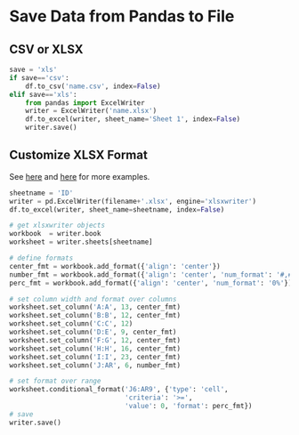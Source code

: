 # Save Data from Pandas to File

## CSV or XLSX
```python
save = 'xls'
if save=='csv':
    df.to_csv('name.csv', index=False)
elif save=='xls':
    from pandas import ExcelWriter
    writer = ExcelWriter('name.xlsx')
    df.to_excel(writer, sheet_name='Sheet 1', index=False)
    writer.save()
```

## Customize XLSX Format

See [here](http://xlsxwriter.readthedocs.io/example_pandas_column_formats.html) and [here](http://pbpython.com/improve-pandas-excel-output.html) for more examples.

```python
sheetname = 'ID'
writer = pd.ExcelWriter(filename+'.xlsx', engine='xlsxwriter')
df.to_excel(writer, sheet_name=sheetname, index=False)

# get xlsxwriter objects
workbook  = writer.book
worksheet = writer.sheets[sheetname]

# define formats
center_fmt = workbook.add_format({'align': 'center'})
number_fmt = workbook.add_format({'align': 'center', 'num_format': '#,##0.000'})
perc_fmt = workbook.add_format({'align': 'center', 'num_format': '0%'})

# set column width and format over columns
worksheet.set_column('A:A', 13, center_fmt)
worksheet.set_column('B:B', 12, center_fmt)
worksheet.set_column('C:C', 12)
worksheet.set_column('D:E', 9, center_fmt)
worksheet.set_column('F:G', 12, center_fmt)
worksheet.set_column('H:H', 16, center_fmt)
worksheet.set_column('I:I', 23, center_fmt)
worksheet.set_column('J:AR', 6, number_fmt)

# set format over range
worksheet.conditional_format('J6:AR9', {'type': 'cell',
                             'criteria': '>=',
                             'value': 0, 'format': perc_fmt})
# save
writer.save()
```
